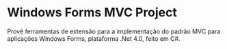 # Windows Forms MVC Project #

Provê ferramentas de extensão para a implementação do padrão MVC para aplicações Windows Forms, plataforma .Net 4.0, feito em C#.